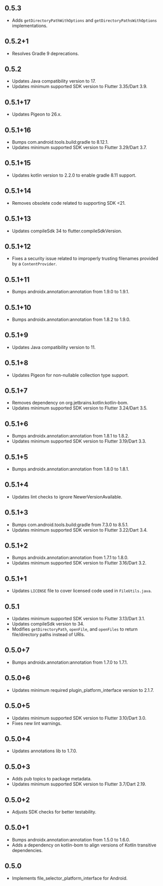 ## 0.5.3

* Adds `getDirectoryPathWithOptions` and `getDirectoryPathsWithOptions` implementations.

## 0.5.2+1

* Resolves Gradle 9 deprecations.

## 0.5.2

* Updates Java compatibility version to 17.
* Updates minimum supported SDK version to Flutter 3.35/Dart 3.9.

## 0.5.1+17

* Updates Pigeon to 26.x.

## 0.5.1+16

* Bumps com.android.tools.build:gradle to 8.12.1.
* Updates minimum supported SDK version to Flutter 3.29/Dart 3.7.

## 0.5.1+15

* Updates kotlin version to 2.2.0 to enable gradle 8.11 support.

## 0.5.1+14

* Removes obsolete code related to supporting SDK <21.

## 0.5.1+13

* Updates compileSdk 34 to flutter.compileSdkVersion.

## 0.5.1+12

* Fixes a security issue related to improperly trusting filenames provided by a `ContentProvider`.

## 0.5.1+11

* Bumps androidx.annotation:annotation from 1.9.0 to 1.9.1.

## 0.5.1+10

* Bumps androidx.annotation:annotation from 1.8.2 to 1.9.0.

## 0.5.1+9

* Updates Java compatibility version to 11.

## 0.5.1+8

* Updates Pigeon for non-nullable collection type support.

## 0.5.1+7

* Removes dependency on org.jetbrains.kotlin:kotlin-bom.
* Updates minimum supported SDK version to Flutter 3.24/Dart 3.5.

## 0.5.1+6

* Bumps androidx.annotation:annotation from 1.8.1 to 1.8.2.
* Updates minimum supported SDK version to Flutter 3.19/Dart 3.3.

## 0.5.1+5

* Bumps androidx.annotation:annotation from 1.8.0 to 1.8.1.

## 0.5.1+4

* Updates lint checks to ignore NewerVersionAvailable.

## 0.5.1+3

* Bumps com.android.tools.build:gradle from 7.3.0 to 8.5.1.
* Updates minimum supported SDK version to Flutter 3.22/Dart 3.4.

## 0.5.1+2

* Bumps androidx.annotation:annotation from 1.7.1 to 1.8.0.
* Updates minimum supported SDK version to Flutter 3.16/Dart 3.2.

## 0.5.1+1

* Updates `LICENSE` file to cover licensed code used in `FileUtils.java`.

## 0.5.1

* Updates minimum supported SDK version to Flutter 3.13/Dart 3.1.
* Updates compileSdk version to 34.
* Modifies `getDirectoryPath`, `openFile`, and `openFiles` to return file/directory paths instead of URIs.

## 0.5.0+7

* Bumps androidx.annotation:annotation from 1.7.0 to 1.7.1.

## 0.5.0+6

* Updates minimum required plugin_platform_interface version to 2.1.7.

## 0.5.0+5

* Updates minimum supported SDK version to Flutter 3.10/Dart 3.0.
* Fixes new lint warnings.

## 0.5.0+4

* Updates annotations lib to 1.7.0.

## 0.5.0+3

* Adds pub topics to package metadata.
* Updates minimum supported SDK version to Flutter 3.7/Dart 2.19.

## 0.5.0+2

* Adjusts SDK checks for better testability.

## 0.5.0+1

* Bumps androidx.annotation:annotation from 1.5.0 to 1.6.0.
* Adds a dependency on kotlin-bom to align versions of Kotlin transitive dependencies.

## 0.5.0

* Implements file_selector_platform_interface for Android.
